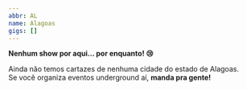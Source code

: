 ```yaml
---
abbr: AL
name: Alagoas
gigs: []
---
```


<div class="no-gigs-message">

**Nenhum show por aqui… por enquanto! 😢**

Ainda não temos cartazes de nenhuma cidade do estado de Alagoas.  
Se você organiza eventos underground aí, **manda pra gente!**

</div>
